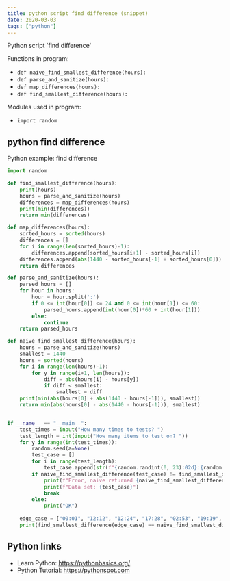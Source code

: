 ```yaml
---
title: python script find difference (snippet)
date: 2020-03-03
tags: ["python"]
---
```

Python script 'find difference'

Functions in program: 
* `def naive_find_smallest_difference(hours):`
* `def parse_and_sanitize(hours):`
* `def map_differences(hours):`
* `def find_smallest_difference(hours):`

Modules used in program: 
* `import random`

## python find difference

Python example: find difference

```python
import random

def find_smallest_difference(hours):
    print(hours)
    hours = parse_and_sanitize(hours)
    differences = map_differences(hours)
    print(min(differences))
    return min(differences)

def map_differences(hours):
    sorted_hours = sorted(hours)
    differences = []
    for i in range(len(sorted_hours)-1):
        differences.append(sorted_hours[i+1] - sorted_hours[i])
    differences.append(abs(1440 - sorted_hours[-1] + sorted_hours[0]))
    return differences

def parse_and_sanitize(hours):
    parsed_hours = []
    for hour in hours:
        hour = hour.split(':')
        if 0 <= int(hour[0]) <= 24 and 0 <= int(hour[1]) <= 60:
            parsed_hours.append(int(hour[0])*60 + int(hour[1]))
        else:
            continue
    return parsed_hours

def naive_find_smallest_difference(hours):
    hours = parse_and_sanitize(hours)
    smallest = 1440
    hours = sorted(hours)
    for i in range(len(hours)-1):
        for y in range(i+1, len(hours)):
            diff = abs(hours[i] - hours[y])
            if diff < smallest:
                smallest = diff
    print(min(abs(hours[0] + abs(1440 - hours[-1])), smallest))
    return min(abs(hours[0] - abs(1440 - hours[-1])), smallest)


if __name__ == "__main__":
    test_times = input("How many times to tests? ")
    test_length = int(input("How many items to test on? "))
    for y in range(int(test_times)):
        random.seed(a=None)
        test_case = []
        for i in range(test_length):
            test_case.append(str(f"{random.randint(0, 23):02d}:{random.randint(0, 59):02d}"))
        if naive_find_smallest_difference(test_case) != find_smallest_difference(test_case):
            print(f"Error, naive returned {naive_find_smallest_difference(test_case)}, while normal returned {find_smallest_difference(test_case)}")
            print(f"Data set: {test_case}")
            break
        else:
            print("OK")
            
    edge_case = ["00:01", "12:12", "12:24", "17:28", "02:53", "19:19", "23:58"]
    print(find_smallest_difference(edge_case) == naive_find_smallest_difference(edge_case))

```

## Python links

- Learn Python: https://pythonbasics.org/
- Python Tutorial: https://pythonspot.com
